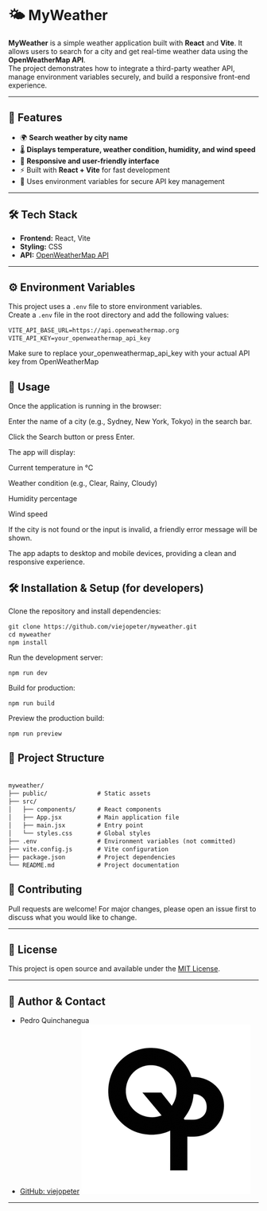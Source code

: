 # 🌤️ MyWeather

**MyWeather** is a simple weather application built with **React** and **Vite**. It allows users to search for a city and get real-time weather data using the **OpenWeatherMap API**.  
The project demonstrates how to integrate a third-party weather API, manage environment variables securely, and build a responsive front-end experience.

---

## 🚀 Features

- 🌍 **Search weather by city name**
- 🌡️ **Displays temperature, weather condition, humidity, and wind speed**
- 📱 **Responsive and user-friendly interface**
- ⚡ Built with **React + Vite** for fast development
- 🔑 Uses environment variables for secure API key management

---

## 🛠️ Tech Stack

- **Frontend:** React, Vite
- **Styling:** CSS
- **API:** [OpenWeatherMap API](https://openweathermap.org/api)

---

## ⚙️ Environment Variables

This project uses a `.env` file to store environment variables.  
Create a `.env` file in the root directory and add the following values:

```env
VITE_API_BASE_URL=https://api.openweathermap.org
VITE_API_KEY=your_openweathermap_api_key
```

Make sure to replace your_openweathermap_api_key with your actual API key from OpenWeatherMap

## 🚀 Usage

Once the application is running in the browser:

Enter the name of a city (e.g., Sydney, New York, Tokyo) in the search bar.

Click the Search button or press Enter.

The app will display:

Current temperature in °C

Weather condition (e.g., Clear, Rainy, Cloudy)

Humidity percentage

Wind speed

If the city is not found or the input is invalid, a friendly error message will be shown.

The app adapts to desktop and mobile devices, providing a clean and responsive experience.

## 🛠️ Installation & Setup (for developers)

Clone the repository and install dependencies:

```
git clone https://github.com/viejopeter/myweather.git
cd myweather
npm install
```

Run the development server:

```
npm run dev
```

Build for production:
```
npm run build
```
Preview the production build:
```
npm run preview
```

## 📂 Project Structure
```

myweather/
├── public/              # Static assets
├── src/
│   ├── components/      # React components
│   ├── App.jsx          # Main application file
│   ├── main.jsx         # Entry point
│   └── styles.css       # Global styles
├── .env                 # Environment variables (not committed)
├── vite.config.js       # Vite configuration
├── package.json         # Project dependencies
└── README.md            # Project documentation

```

## 🤝 Contributing
Pull requests are welcome! For major changes, please open an issue first to discuss what you would like to change.

---

## 📄 License
This project is open source and available under the [MIT License](LICENSE).

---

## 👤 Author & Contact
- Pedro Quinchanegua
- [GitHub: viejopeter](https://github.com/viejopeter)
  ![Litenotes Logo](public/assets/qp-sb.png)
---